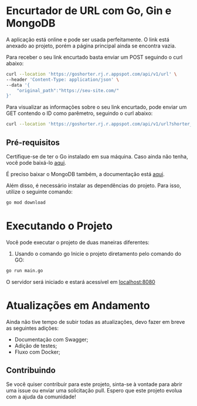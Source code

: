 # Encurtador de URL com Go, Gin e MongoDB

A aplicação está online e pode ser usada perfeitamente. O link está anexado ao projeto, porém a página principal ainda se encontra vazia.

Para receber o seu link encurtado basta enviar um POST seguindo o curl abaixo:

```bash
curl --location 'https://goshorter.rj.r.appspot.com/api/v1/url' \
--header 'Content-Type: application/json' \
--data '{
    "original_path":"https://seu-site.com/"
}'
```

Para visualizar as informações sobre o seu link encurtado, pode enviar um GET contendo o ID como parêmetro, seguindo o curl abaixo:

```bash
curl --location 'https://goshorter.rj.r.appspot.com/api/v1/url?shorter_id=VyQMs'
```

## Pré-requisitos

Certifique-se de ter o Go instalado em sua máquina. Caso ainda não tenha, você pode baixá-lo [aqui](https://golang.org/dl/).

É preciso baixar o MongoDB também, a documentação está [aqui](https://www.mongodb.com/docs/v3.0/tutorial/install-mongodb-on-windows/).

Além disso, é necessário instalar as dependências do projeto. Para isso, utilize o seguinte comando:

```bash
go mod download
```

# Executando o Projeto

Você pode executar o projeto de duas maneiras diferentes:

1. Usando o comando go
Inicie o projeto diretamento pelo comando do GO:

```bash
go run main.go
```

O servidor será iniciado e estará acessível em [localhost:8080](http://localhost:8080)

# Atualizações em Andamento
Ainda não tive tempo de subir todas as atualizações, devo fazer em breve as seguintes adições:

- Documentação com Swagger;
- Adição de testes;
- Fluxo com Docker;

## Contribuindo
Se você quiser contribuir para este projeto, sinta-se à vontade para abrir uma issue ou enviar uma solicitação pull. Espero que este projeto evolua com a ajuda da comunidade!
